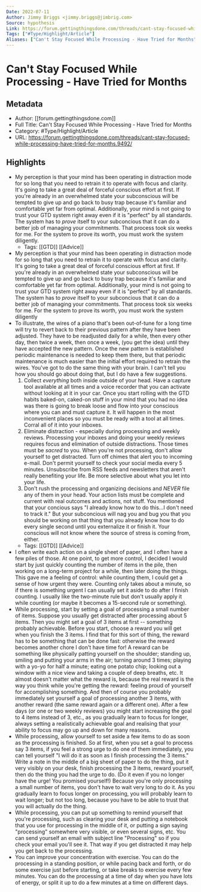 ```yaml
---
Date: 2022-07-11
Author: Jimmy Briggs <jimmy.briggs@jimbrig.com>
Source: hypothesis
Link: https://forum.gettingthingsdone.com/threads/cant-stay-focused-while-processing-have-tried-for-months.9492/
Tags: ["#Type/Highlight/Article"]
Aliases: ["Can't Stay Focused While Processing - Have Tried for Months", "Can't Stay Focused While Processing - Have Tried for Months"]
---
```

# Can't Stay Focused While Processing - Have Tried for Months

## Metadata
- Author: [[forum.gettingthingsdone.com]]
- Full Title: Can't Stay Focused While Processing - Have Tried for Months
- Category: #Type/Highlight/Article
- URL: https://forum.gettingthingsdone.com/threads/cant-stay-focused-while-processing-have-tried-for-months.9492/

## Highlights
- My perception is that your mind has been operating in distraction mode for so long that you need to retrain it to operate with focus and clarity. It's going to take a great deal of forceful conscious effort at first. If you're already in an overwhelmed state your subconscious will be tempted to give up and go back to busy trap because it's familiar and comfortable yet far from optimal. Additionally, your mind is not going to trust your GTD system right away even if it is "perfect" by all standards. The system has to *prove* itself to your subconcious that it can do a better job of managing your commitments. That process took six weeks for me. For the system to prove its worth, you must work the system diligently.
    - Tags: [[GTD]] [[Advice]] 
- My perception is that your mind has been operating in distraction mode for so long that you need to retrain it to operate with focus and clarity. It's going to take a great deal of forceful conscious effort at first. If you're already in an overwhelmed state your subconscious will be tempted to give up and go back to busy trap because it's familiar and comfortable yet far from optimal. Additionally, your mind is not going to trust your GTD system right away even if it is "perfect" by all standards. The system has to *prove* itself to your subconcious that it can do a better job of managing your commitments. That process took six weeks for me. For the system to prove its worth, you must work the system diligently
- To illustrate, the wires of a piano that's been out-of-tune for a long time will try to revert back to their previous pattern after they have been adjusted. They have to be readjusted daily for a while, then every other day, then twice a week, then once a week, (you get the idea) until they have accepted the new pattern. Once the new pattern is established periodic maintenance is needed to keep them there, but that periodic maintenance is much easier than the initial effort required to retrain the wires. You've got to do the same thing with your brain. I can't tell you how you should go about doing that, but I do have a few suggestions.
  1. Collect *everything* both inside outside of your head. Have a capture tool available at all times and a voice recorder that you can activate without looking at it in your car. Once you start rolling with the GTD habits baked-on, caked-on stuff in your mind that you had no idea was there is going to break loose and flow into your conscious where you can and must capture it. It will happen in the most inconvenient places so you must be ready with a tool at all times. Corral all of it into your inboxes.
  2. Eliminate distraction - especially during processing and weekly reviews. Processing your inboxes and doing your weekly reviews requires focus and elimination of outside distractions. Those times must be *sacred* to you. When you're not processing, don't allow yourself to get distracted. Turn off chimes that alert you to incoming e-mail. Don't permit yourself to check your social media every 5 minutes. Unsubscribe from RSS feeds and newsletters that aren't really benefiting your life. Be more selective about what you let into your life.
  3. Don't rush the processing and organizing decisions and *NEVER* file any of them in your head. Your action lists must be complete and current with real outcomes and actions, not stuff. You mentioned that your concious says "I already know how to do this...I don't need to track it." But your subconcious will nag you and bug you that you should be working on that thing that you already know how to do every single second until you externalize it or finish it. Your conscious will not know where the source of stress is coming from, either.
    - Tags: [[GTD]] [[Advice]] 
- I often write each action on a single sheet of paper, and I often have a few
  piles of those. At one point, to get more control, I decided I would start by
  just quickly counting the number of items in the pile, then working on a
  long-term project for a while, then later doing the things. This gave me a
  feeling of control: while counting them, I could get a sense of how urgent
  they were. Counting only takes about a minute, so if there is something
  urgent I can usually set it aside to do after I finish counting. I usually like
  the two-minute rule but don't usually apply it while counting (or maybe it
  becomes a 15-second rule or something).
- While processing, start by setting a goal of processing a small number
  of items. Suppose you usually get distracted after processing about 5
  items. Then you might set a goal of 3 items at first -- something probably
  achievable. Before you start, choose a reward you will get when you finish
  the 3 items. I find that for this sort of thing, the reward has to be something
  that can be done fast: otherwise the reward becomes another chore I don't
  have time for! A reward can be something like physically patting yourself
  on the shoulder; standing up, smiling and putting your arms in the air;
  turning around 3 times; playing with a yo-yo for half a minute; eating
  one potato chip; looking out a window with a nice view and taking a couple
  of deep breaths, etc. It almost doesn't matter what the reward is, because
  the real reward is the way you think while you're getting the reward:
  feeling proud of yourself for accomplishing something. And then of course
  you probably immediately set yourself a goal of processing another
  3 items, with another reward (the same reward again or a different one).
  After a few days (or one or two weekly reviews) you might start increasing
  the goal to 4 items instead of 3, etc., as you gradually learn to focus
  for longer, always setting a realistically achievable goal and realising
  that your ability to focus may go up and down for many reasons.
- While processing, allow yourself to set aside a few items to do as soon
  as the processing is finished. So at first, when you set a goal to process
  say 3 items, if you feel a strong urge to do one of them immediately, you
  can tell yourself "I will do it as soon as I finish processing the 3 items."
  Write a note in the middle of a big sheet of paper to do the thing, put it
  very visibly on your desk, finish processing the 3 items, reward yourself,
  then do the thing you had the urge to do. (Do it even if you
  no longer have the urge! You promised yourself!) Because you're only processing
  a small number of items, you don't have to wait very long to do it.
  As you gradually learn to focus longer on processing, you will probably learn to
  wait longer; but not too long, because you have to be able to trust
  that you will actually do the thing.
- While processing, you can put up something to remind yourself that
  you're processing, such as clearing your desk and putting a notebook
  that you use for processing in the middle of it, or putting a sign
  saying "processing" somewhere very visible, or even several
  signs, etc. You can send yourself an email with subject
  line "Processing" so if you check your email you'll see it. That way if you
  get distracted it may help you get back to the processing.
- You can improve your concentration with exercise. You can do the
  processing in a standing position, or while pacing back and forth,
  or do some exercise just before starting, or take breaks to exercise
  every few minutes. You can do the processing at a time of day
  when you have lots of energy, or split it up to do a few minutes
  at a time on different days.
